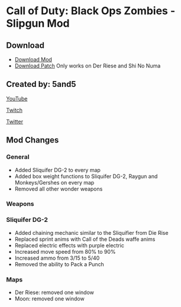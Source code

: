 # Call of Duty: Black Ops Zombies - Slipgun Mod

## Download

* [Download Mod](https://github.com/5and5/BO1-Slipgun_Mod/releases)
* [Download Patch](https://www.mediafire.com/file/6urqpa9s2d8nvwy/bo1-slipgun_mod.zip/file) Only works on Der Riese and Shi No Numa

## Created by: 5and5

[YouTube](https://www.youtube.com/user/Zomb0s4life)

[Twitch](https://twitch.tv/5and5)

[Twitter](https://twitter.com/5and55)

## Mod Changes

### General 
* Added Sliquifer DG-2 to every map
* Added box weight functions to Sliquifer DG-2, Raygun and Monkeys/Gershes on every map
* Removed all other wonder weapons

### Weapons

### Sliquifer DG-2
* Added chaining mechanic similar to the Sliquifier from Die Rise
* Replaced sprint anims with Call of the Deads waffe anims
* Replaced electric effects with purple electric
* Increased move speed from 80% to 90%
* Increased ammo from 3/15 to 5/40
* Removed the ability to Pack a Punch

### Maps
* Der Riese: removed one window 
* Moon: removed one window